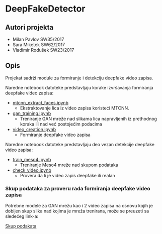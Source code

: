 # DeepFakeDetector

## Autori projekta

- Milan Pavlov SW35/2017
- Sara Miketek SW62/2017
- Vladimir Rodušek SW23/2017

## Opis

Projekat sadrži module za formiranje i detekciju deepfake video zapisa.

Naredne notebook datoteke predstavljaju korake izvršavanja formiranja deepfake video zapisa:
  
  - [mtcnn_extract_faces.ipynb](https://github.com/roki021/DeepFakeDetector/blob/master/mtcnn_extract_faces.ipynb)
    - Ekstraktovanje lica iz video zapisa koristeći MTCNN.
  - [gan_training.ipynb](https://github.com/roki021/DeepFakeDetector/blob/master/gan_training.ipynb)
    - Treniranje GAN mreže nad slikama lica napravljenih iz prethodnog koraka ili nad već postojećim podacima
  - [video_creation.ipynb](https://github.com/roki021/DeepFakeDetector/blob/master/video_creation.ipynb)
    - Formiranje deepfake video zapisa

Naredne notebook datoteke predstavljaju deo vezan detekcije deepfake video zapisa:

  - [train_meso4.ipynb](https://github.com/roki021/DeepFakeDetector/blob/master/train_meso4.ipynb)
    - Treniranje Meso4 mreže nad skupom podataka
  - [check_video.ipynb](https://github.com/roki021/DeepFakeDetector/blob/master/check_video.ipynb)
    - Provera da li je video zapis deepfake ili realan

### Skup podataka za proveru rada formiranja deepfake video zapisa

Potrebne modele za GAN mrežu kao i 2 video zapisa na osnovu kojih je dobijen skup slika nad kojima je mreža trenirana, može se preuzeti sa sledećeg link-a: 

[Skup podakata](https://www.kaggle.com/mikecp/faceswap)
